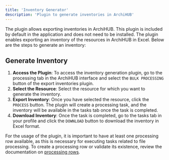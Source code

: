 ```yaml
---
title: 'Inventory Generator'
description: 'Plugin to generate inventories in ArchiHUB'
---
```

The plugin allows exporting inventories in ArchiHUB. This plugin is included by default in the application and does not need to be installed. The plugin enables exporting an inventory of the resources in ArchiHUB in Excel. Below are the steps to generate an inventory:

## Generate Inventory

1. **Access the Plugin**: To access the inventory generation plugin, go to the processing tab in the ArchiHUB interface and select the `BULK PROCESSING` button of the export inventories plugin.
2. **Select the Resource**: Select the resource for which you want to generate the inventory.
3. **Export Inventory**: Once you have selected the resource, click the `PROCESS` button. The plugin will create a processing task, and the inventory will be available in the tasks tab once the task is completed.
4. **Download Inventory**: Once the task is completed, go to the tasks tab in your profile and click the `DOWNLOAD` button to download the inventory in Excel format.

For the usage of the plugin, it is important to have at least one processing row available, as this is necessary for executing tasks related to file processing. To create a processing row or validate its existence, review the documentation on [processing rows](../nodes).
